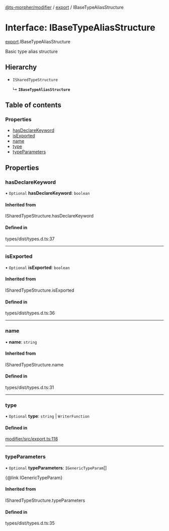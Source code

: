 [@ts-morpher/modifier](../README.md) / [export](../modules/export.md) / IBaseTypeAliasStructure

# Interface: IBaseTypeAliasStructure

[export](../modules/export.md).IBaseTypeAliasStructure

Basic type alias structure

## Hierarchy

- `ISharedTypeStructure`

  ↳ **`IBaseTypeAliasStructure`**

## Table of contents

### Properties

- [hasDeclareKeyword](export.IBaseTypeAliasStructure.md#hasdeclarekeyword)
- [isExported](export.IBaseTypeAliasStructure.md#isexported)
- [name](export.IBaseTypeAliasStructure.md#name)
- [type](export.IBaseTypeAliasStructure.md#type)
- [typeParameters](export.IBaseTypeAliasStructure.md#typeparameters)

## Properties

### hasDeclareKeyword

• `Optional` **hasDeclareKeyword**: `boolean`

#### Inherited from

ISharedTypeStructure.hasDeclareKeyword

#### Defined in

types/dist/types.d.ts:37

___

### isExported

• `Optional` **isExported**: `boolean`

#### Inherited from

ISharedTypeStructure.isExported

#### Defined in

types/dist/types.d.ts:36

___

### name

• **name**: `string`

#### Inherited from

ISharedTypeStructure.name

#### Defined in

types/dist/types.d.ts:31

___

### type

• `Optional` **type**: `string` \| `WriterFunction`

#### Defined in

[modifier/src/export.ts:118](https://github.com/linbudu599/morpher/blob/6e7db56/packages/modifier/src/export.ts#L118)

___

### typeParameters

• `Optional` **typeParameters**: `IGenericTypeParam`[]

{@link IGenericTypeParam}

#### Inherited from

ISharedTypeStructure.typeParameters

#### Defined in

types/dist/types.d.ts:35

